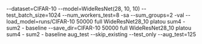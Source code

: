 --dataset=CIFAR-10 --model=WideResNet(28, 10, 10) --test_batch_size=1024 --num_workers_test=8 -sa --sum_groups=2 -val --load_model=runs/CIFAR-10 50000 full WideResNet28_10 platou sum4 - sum2 - baseline --save_dir=CIFAR-10 50000 full WideResNet28_10 platou sum4 - sum2 - baseline aug_test --skip_existing --test_only --aug_test=125